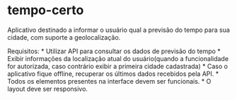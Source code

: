 # tempo-certo
Aplicativo destinado a informar o usuário qual a previsão do tempo para sua cidade, com suporte a geolocalização.

Requisitos:
    * Utilizar API para consultar os dados de previsão do tempo
    * Exibir informações da localização atual do usuário(quando a funcionalidade for autorizada, caso contrário exibir a primeira cidade cadastrada)
    * Caso o aplicativo fique offline, recuperar os últimos dados recebidos pela API.
    * Todos os elementos presentes na interface devem ser funcionais.
    * O layout deve ser responsivo.
